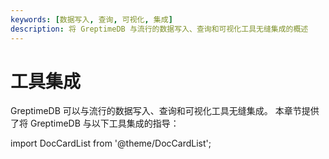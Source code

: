 ```yaml
---
keywords: [数据写入, 查询, 可视化, 集成]
description: 将 GreptimeDB 与流行的数据写入、查询和可视化工具无缝集成的概述
---
```


# 工具集成

GreptimeDB 可以与流行的数据写入、查询和可视化工具无缝集成。
本章节提供了将 GreptimeDB 与以下工具集成的指导：

import DocCardList from '@theme/DocCardList';

<DocCardList />

